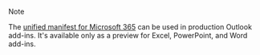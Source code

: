 > [!NOTE]
> The [unified manifest for Microsoft 365](../develop/unified-manifest-overview.md) can be used in production Outlook add-ins. It's available only as a preview for Excel, PowerPoint, and Word add-ins. 